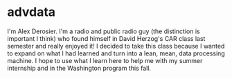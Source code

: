 # advdata
I'm Alex Derosier. I'm a radio and public radio guy (the distinction is important I think) who found himself in David Herzog's 
CAR class last semester and really enjoyed it! I decided to take this class because I wanted to expand on what I had learned 
and turn into a lean, mean, data processing machine. I hope to use what I learn here to help me with my summer internship 
and in the Washington program this fall.
